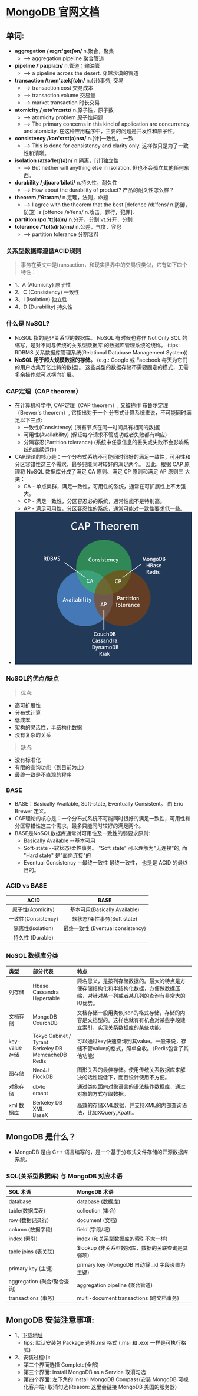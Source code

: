 # [MongoDB 官网文档](http://www.mongodb.org.cn/tutorial/)

## 单词:
- **aggregation /ˌæɡrɪ'ɡeɪʃən/** n.聚合，聚集
    + --> aggregation pipeline 聚合管道
- **pipeline /'paɪplaɪn/** n.管道；输油管
    + --> a pipeline across the desert. 穿越沙漠的管道
- **transaction /træn'zækʃ(ə)n/** n.(计)事务; 交易
    + --> transaction cost 交易成本
    + --> transaction volume 交易量
    + --> market transaction 时长交易
- **atomicity /ˌætə'mɪsɪtɪ/** n.原子性，原子数
    + --> atomicity problem 原子性问题
    + --> The primary concerns in this kind of application are concurrency and atomicity.
    在这种应用程序中，主要的问题是并发性和原子性。
- **consistency /kən'sɪst(ə)nsɪ/** n.[计]一致性， 一致
    + --> This is done for consistency and clarity only. 这样做只是为了一致性和清晰。
- **isolation /aɪsə'leɪʃ(ə)n/** n.隔离，[计]独立性
    + --> But neither will anything else in isolation. 但也不会孤立其他任何东西。
- **durability /ˌdjuərə'biləti/** n.持久性，耐久性
    + --> How about the durability of product? 产品的耐久性怎么样？
- **theorem /'θɪərəm/** n.定理，法则，命题
    + --> I agree with the theorem that the best [defence /dɪ'fens/ n.防御，防卫] is [offence /ə'fens/ n.攻击，罪行，犯罪].
- **partition /pɑː'tɪʃ(ə)n/** n.分开，分割  vt.分开，分割
- **tolerance /'tɒl(ə)r(ə)ns/** n.公差，气度，容忍
    + --> partition tolerance 分割容忍


### 关系型数据库遵循ACID规则
> 事务在英文中是transaction，和现实世界中的交易很类似，它有如下四个特性：
- 1、A (Atomicity) 原子性
- 2、C (Consistency) 一致性
- 3、I (Isolation) 独立性
- 4、D (Durability) 持久性


### 什么是 NoSQL?
- NoSQL 指的是非关系型的数据库。 NoSQL 有时候也称作 Not Only SQL 的缩写，是对不同与传统的关系型数据库
  的数据库管理系统的统称。 (tips: RDBMS 关系数据库管理系统(Relational Database Management System))
- **NoSQL 用于超大规模数据的存储。** (e.g.: Google 或 Facebook 每天为它们的用户收集万亿比特的数据)。
  这些类型的数据存储不需要固定的模式，无需多余操作就可以横向扩展。

### CAP定理（CAP theorem）
- 在计算机科学中, CAP定理（CAP theorem）, 又被称作 布鲁尔定理（Brewer's theorem）, 它指出对于一个
  分布式计算系统来说，不可能同时满足以下三点:
    + 一致性(Consistency) (所有节点在同一时间具有相同的数据)
    + 可用性(Availability) (保证每个请求不管成功或者失败都有响应)
    + 分隔容忍(Partition tolerance) (系统中任意信息的丢失或失败不会影响系统的继续运作)
- CAP理论的核心是：一个分布式系统不可能同时很好的满足一致性，可用性和分区容错性这三个需求，最多只能同时较好的满足两个。
  因此，根据 CAP 原理将 NoSQL 数据库分成了满足 CA 原则、满足 CP 原则和满足 AP 原则三 大类：
    + CA - 单点集群，满足一致性，可用性的系统，通常在可扩展性上不太强大。
    + CP - 满足一致性，分区容忍必的系统，通常性能不是特别高。
    + AP - 满足可用性，分区容忍性的系统，通常可能对一致性要求低一些。
- ![关系图](cap-theoram-image.png)

### NoSQL的优点/缺点
> 优点:
- 高可扩展性
- 分布式计算
- 低成本
- 架构的灵活性，半结构化数据
- 没有复杂的关系

> 缺点:
- 没有标准化
- 有限的查询功能（到目前为止）
- 最终一致是不直观的程序

### BASE
- BASE：Basically Available, Soft-state, Eventually Consistent。 由 Eric Brewer 定义。
- CAP理论的核心是：一个分布式系统不可能同时很好的满足一致性，可用性和分区容错性这三个需求，最多只能同时较好的满足两个。
- BASE是NoSQL数据库通常对可用性及一致性的弱要求原则:
    + Basically Available --基本可用
    + Soft-state --软状态/柔性事务。 "Soft state" 可以理解为"无连接"的, 而 "Hard state" 是"面向连接"的
    + Eventual Consistency --最终一致性 最终一致性， 也是是 ACID 的最终目的。

### ACID vs BASE
|ACID|BASE|
|:---:|:---:|
|原子性(Atomicity)	|基本可用(Basically Available)|
|一致性(Consistency)	|软状态/柔性事务(Soft state)|
|隔离性(Isolation)|	最终一致性 (Eventual consistency)|
|持久性 (Durable)|	|

### NoSQL 数据库分类
|类型|部分代表|特点|
|:---|:---|:---|
|列存储| Hbase <br> Cassandra <br> Hypertable |顾名思义，是按列存储数据的。最大的特点是方便存储结构化和半结构化数据，方便做数据压缩，对针对某一列或者某几列的查询有非常大的IO优势。|
|文档存储|MongoDB <br/> CourchDB| 文档存储一般用类似json的格式存储，存储的内容是文档型的。这样也就有有机会对某些字段建立索引，实现关系数据库的某些功能。 |
|key-value 存储|Tokyo Cabinet / Tyrant <br/> Berkeley DB <br/> MemcacheDB <br/> Redis|可以通过key快速查询到其value。一般来说，存储不管value的格式，照单全收。（Redis包含了其他功能）|
|图存储|Neo4J <br/> FlockDB|图形关系的最佳存储。使用传统关系数据库来解决的话性能低下，而且设计使用不方便。 |
|对象存储|db4o <br/> ersant|通过类似面向对象语言的语法操作数据库，通过对象的方式存取数据。|
|xml 数据库|Berkeley DB XML <br/> BaseX|高效的存储XML数据，并支持XML的内部查询语法，比如XQuery,Xpath。|


## MongoDB 是什么？
- MongoDB 是由 C++ 语言编写的，是一个基于分布式文件存储的开源数据库系统。


### SQL(关系型数据库) 与 MongoDB 对应术语
| SQL 术语 |  MongoDB 术语|
|:------|:------|
| database |database (数据库) |
| table(数据库表) | collection (集合) |
| row (数据记录行) | document (文档) |
| column (数据字段) | field (字段/域) |
| index (索引) | index (和关系型数据库的索引不太一样) |
|table joins (表关联) | $lookup (非关系型数据库，数据的关联查询是其弱项)|
|primary key (主键) | primary key (MongoDB 自动将 _id 字段设置为主键)|
|aggregation (聚合/聚合查询) | aggregation pipeline (聚合管道) |
|transactions (事务) | multi-document transactions (跨文档事务) |


## MongoDB 安装注意事项:
- 1、[下载地址](https://www.mongodb.com/download-center/community)
    + tips: 默认安装包 Package 选择.msi 格式 (.msi 和 .exe 一样是可执行格式)
- 2、安装过程中:
    + 第二个界面选择 Complete(全部)
    + 第三个界面: Install MongoDB as a Service 取消勾选
    + 第四个界面: 左下角的 Install MongoDB Compass(安装 MongoDB 可视化客户端) 取消勾选(Reason: 这里会链接 MongoDB 美国的服务器)
